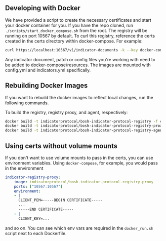## Developing with Docker
We have provided a script to create the necessary certificates and start your docker container for you. If you have the repo cloned, run `./scripts/start_docker_compose.sh` from the root. The registry will be running on port 10567 by default. To curl this registry, reference the certs created in the certs directory within docker-compose. For example:

```bash
curl https://localhost:10567/v1/indicator-documents -k --key docker-compose/certs/client.key --cert docker-compose/certs/client.pem --cacert docker-compose/certs/ca.key
```

Any indicator document, patch or config files you're working with need to be added to docker-compose/resources. The images are mounted with config.yml and indicators.yml specifically.

## Rebuilding Docker Images
If you want to rebuild the docker images to reflect local changes, run the following commands.

To build the registry, registry proxy, and agent, respectively:
```bash
docker build -t indicatorprotocol/bosh-indicator-protocol-registry -f cmd/registry/Dockerfile .
docker build -t indicatorprotocol/bosh-indicator-protocol-registry-proxy -f cmd/registry_proxy/Dockerfile .
docker build -t indicatorprotocol/bosh-indicator-protocol-registry-agent -f cmd/registry_agent/Dockerfile .
```

## Using certs without volume mounts
If you don't want to use volume mounts to pass in the certs, you can use environment variables. Using `docker-compose`, for example, you would pass in the environment
```yaml
indicator-registry-proxy:
    image: indicatorprotocol/bosh-indicator-protocol-registry-proxy
    ports: ["10567:10567"]
    environment:
    - |
      CLIENT_PEM=-----BEGIN CERTIFICATE-----
      ...
      -----END CERTIFICATE-----
    - |
      CLIENT_KEY=...
```
and so on. You can see which env vars are required in the `docker_run.sh` script next to each Dockerfile.
